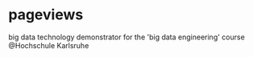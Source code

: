 # pageviews
big data technology demonstrator for the 'big data engineering' course @Hochschule Karlsruhe
